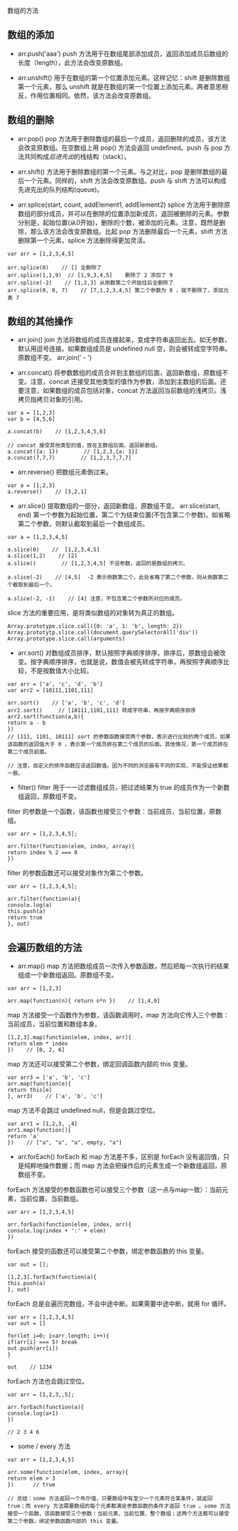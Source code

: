 数组的方法

## 数组的添加
- arr.push('aaa')
push 方法用于在数组尾部添加成员，返回添加成员后数组的长度（length），此方法会改变原数组。

- arr.unshift()
用于在数组的第一个位置添加元素。这样记忆：shift 是删除数组第一个元素，那么 unshift 就是在数组的第一个位置上添加元素。两者意思相反，作用位置相同。依然，该方法会改变原数组。

## 数组的删除
- arr.pop()
pop 方法用于删除数组的最后一个成员，返回删除的成员，该方法会改变原数组。在空数组上用 pop() 方法会返回 undefined。push 与 pop 方法共同构成*后进先出*的栈结构（stack）。

- arr.shift()
方法用于删除数组的第一个元素。与之对比，pop 是删除数组的最后一个元素。同样的，shift 方法会改变原数组。push 与 shift 方法可以构成先进先出的队列结构(queue)。

- arr.splice(start, count, addElement1, addElement2)
splice 方法用于删除原数组的部分成员，并可以在删除的位置添加新成员，返回被删除的元素。参数分别是，起始位置(从0开始)，删除的个数，被添加的元素。注意，既然是删除，那么该方法会改变原数组。比起 pop 方法删除最后一个元素，shift 方法删除第一个元素，splice 方法删除得更加灵活。
```
var arr = [1,2,3,4,5]

arr.splice(0)    // [] 全删除了
arr.splice(1,1,9)  // [1,9,3,4,5]    删除了 2 添加了 9 
arr.splice(-2)    // [1,2,3] 从倒数第二个开始往后全删除了
arr.splice(0, 0, 7)    // [7,1,2,3,4,5] 第二个参数为 0 ，就不删除了，添加元素 7
```

## 数组的其他操作
- arr.join()
join 方法将数组的成员连接起来，变成字符串返回出去。如无参数，默认用逗号连接。如果数组成员是 undefined null 空，则会被转成空字符串。原数组不变。
arr.join(' - ')

- arr.concat()
将参数数组的成员合并到主数组的后面，返回新数组，原数组不变。注意，concat 还接受其他类型的值作为参数，添加到主数组的后面。还要注意，如果数组的成员包括对象，concat 方法返回当前数组的浅拷贝。浅拷贝指拷贝对象的引用。
```
var a = [1,2,3]
var b = [4,5,6]

a.concat(b)    // [1,2,3,4,5,6]

// concat 接受其他类型的值，放在主数组后面，返回新数组。
a.concat({a: 1})        // [1,2,3,{a: 1}]
a.concat(7,7,7)        // [1,2,3,7,7,7]
```

- arr.reverse()
把数组元素倒过来。
```
var a = [1,2,3]
a.reverse()    // [3,2,1]
```

- arr.slice()
提取数组的一部分，返回新数组，原数组不变。
arr.slice(start, end)
第一个参数为起始位置，第二个为结束位置(不包含第二个参数)。如省略第二个参数，则默认截取到最后一个数组成员。
```
var a = [1,2,3,4,5]

a.slice(0)    //  [1,2,3,4,5]
a.slice(1,2)    // [2]
a.slice()        // [1,2,3,4,5] 不设参数，返回的是数组的拷贝。

a.slice(-2)    // [4,5]  -2 表示倒数第二个，此处省略了第二个参数，则从倒数第二个截取到最后一个。

a.slice(-2, -1)    // [4] 注意，不包含第二个参数所对应的成员。
```

slice 方法的重要应用，是将类似数组的对象转为真正的数组。
```
Array.prototype.slice.call({0: 'a', 1: 'b', length: 2})
Array.prototytp.slice.call(document.querySelectorAll('div'))
Array.prototype.slice.call(arguments)
```

- arr.sort()
对数组成员排序，默认按照字典顺序排序。排序后，原数组会被改变。按字典顺序排序，也就是说，数值会被先转成字符串，再按照字典顺序比较，不是按数值大小比较。
```
var arr = ['a', 'c', 'd', 'b']
var arr2 = [10111,1101,111]

arr.sort()    // ['a', 'b', 'c', 'd']
arr2.sort()     // [10111,1101,111] 转成字符串，再按字典顺序排序
arr2.sort(function(a,b){
return a - b
})
// [111, 1101, 10111] sort 的参数函数接受两个参数，表示进行比较的两个成员，如果该函数的返回值大于 0 ，表示第一个成员排在第二个成员的后面。其他情况，第一个成员排在第二个成员前面。

// 注意，自定义的排序函数应该返回数值。因为不同的浏览器有不同的实现，不能保证结果都一致。
```

- filter()
filter 用于一一过滤数组成员，把过滤结果为 true 的成员作为一个新数组返回，原数组不变。

filter 的参数是一个函数，该函数也接受三个参数：当前成员，当前位置，原数组。
```
var arr = [1,2,3,4,5];

arr.filter(function(elem, index, array){
return index % 2 === 0
})
```

filter 的参数函数还可以接受对象作为第二个参数。
```
var arr = [1,2,3,4,5];

arr.filter(function(a){
console.log(a)
this.push(a)
return true
}, out)
```

## 会遍历数组的方法
- arr.map()
map 方法把数组成员一次传入参数函数，然后把每一次执行的结果组成一个新数组返回。原数组不变。
```
var arr = [1,2,3]

arr.map(function(n){ return n*n })    // [1,4,9]
```

map 方法接受一个函数作为参数，该函数调用时，map 方法向它传入三个参数：当前成员，当前位置和数组本身。
```
[1,2,3].map(function(elem, index, arr){
return elem * index
})    // [0, 2, 6]
```

map 方法还可以接受第二个参数，绑定回调函数内部的 this 变量。
```
var arr3 = ['a', 'b', 'c']
arr.map(function(e){
return this[e]
}, arr3)    // ['a', 'b', 'c']
```

map 方法不会跳过 undefined null，但是会跳过空位。
```
var arr1 = [1,2,3, ,4]
arr1.map(function(){
return 'a'
})    // ["a", "a", "a", empty, "a"]
```

- arr.forEach()
forEach 和 map 方法差不多，区别是 forEach 没有返回值，只是纯粹地操作数据；而 map 方法会把操作后的元素生成一个新数组返回，原数组不变。

forEach 方法接受的参数函数也可以接受三个参数（这一点与map一致）：当前元素，当前位置，当前数组。
```
var arr = [1,2,3,4,5]

arr.forEach(function(elem, index, arr){
console.log(index + ':' + elem)
})
```

forEach 接受的函数还可以接受第二个参数，绑定参数函数的 this 变量。
```
var out = [];

[1,2,3].forEach(function(a){
this.push(a)
}, out)
```

forEach 总是会遍历完数组，不会中途中断。如果需要中途中断，就用 for 循环。
```
var arr = [1,2,3,4,5]
var out = []

for(let i=0; i<arr.length; i++){
if(arr[i] === 5) break
out.push(arr[i])
}

out    // 1234
```

forEach 方法也会跳过空位。
```
var arr = [1,2,3,,5];

arr.forEach(function(a){
console.log(a+1)
})

// 2 3 4 6  
```

- some / every 方法
```
var arr = [1,2,3,4,5]

arr.some(function(elem, index, array){
return elem > 3
})      // true

// 总结：some 方法返回一个布尔值，只要数组中有至少一个元素符合某条件，就返回 true；而 every 方法需要数组的每个元素都满足参数函数的条件才返回 true 。some 方法接受一个函数，该函数接受三个参数：当前元素、当前位置、整个数组；这两个方法都可以接受第二个参数，绑定参数函数内部的 this 变量。
```
